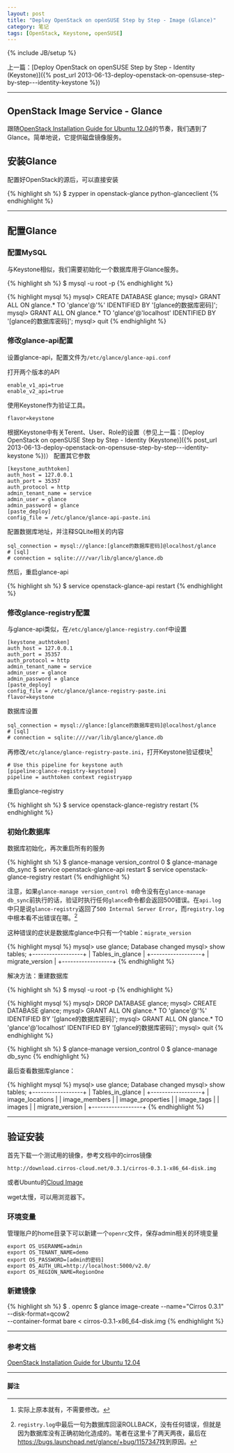 ```yaml
---
layout: post
title: "Deploy OpenStack on openSUSE Step by Step - Image (Glance)"
category: 笔记
tags: [OpenStack, Keystone, openSUSE]
---
```

{% include JB/setup %}

上一篇：[Deploy OpenStack on openSUSE Step by Step - Identity (Keystone)]({% post_url 2013-06-13-deploy-openstack-on-opensuse-step-by-step---identity-keystone %})

---

## OpenStack Image Service - Glance

跟随[OpenStack Installation Guide for Ubuntu 12.04][]的节奏，我们遇到了Glance。简单地说，它提供磁盘镜像服务。

## 安装Glance

配置好OpenStack的源后，可以直接安装

{% highlight sh %}
$ zypper in openstack-glance python-glanceclient
{% endhighlight %}

---

## 配置Glance

### 配置MySQL

与Keystone相似，我们需要初始化一个数据库用于Glance服务。

{% highlight sh %}
$ mysql -u root -p
{% endhighlight %}

{% highlight mysql %}
mysql> CREATE DATABASE glance;
mysql> GRANT ALL ON glance.* TO 'glance'@'%' IDENTIFIED BY '[glance的数据库密码]';
mysql> GRANT ALL ON glance.* TO 'glance'@'localhost' IDENTIFIED BY '[glance的数据库密码]';
mysql> quit
{% endhighlight %}

### 修改glance-api配置

设置glance-api，配置文件为`/etc/glance/glance-api.conf`

打开两个版本的API

	enable_v1_api=true
	enable_v2_api=true

使用Keystone作为验证工具。

	flavor=keystone

根据Keystone中有关Terent、User、Role的设置（参见上一篇：[Deploy OpenStack on openSUSE Step by Step - Identity (Keystone)]({% post_url 2013-06-13-deploy-openstack-on-opensuse-step-by-step---identity-keystone %})）
配置其它参数

	[keystone_authtoken]
	auth_host = 127.0.0.1
	auth_port = 35357
	auth_protocol = http
	admin_tenant_name = service
	admin_user = glance
	admin_password = glance
	[paste_deploy]
	config_file = /etc/glance/glance-api-paste.ini

配置数据库地址，并注释SQLite相关的内容

	sql_connection = mysql://glance:[glance的数据库密码]@localhost/glance
	# [sql]
	# connection = sqlite:////var/lib/glance/glance.db


然后，重启glance-api

{% highlight sh %}
$ service openstack-glance-api restart
{% endhighlight %}

### 修改glance-registry配置

与glance-api类似，在`/etc/glance/glance-registry.conf`中设置

	[keystone_authtoken]
	auth_host = 127.0.0.1
	auth_port = 35357
	auth_protocol = http
	admin_tenant_name = service
	admin_user = glance
	admin_password = glance
	[paste_deploy]
	config_file = /etc/glance/glance-registry-paste.ini
	flavor=keystone

数据库设置

	sql_connection = mysql://glance:[glance的数据库密码]@localhost/glance
	# [sql]
	# connection = sqlite:////var/lib/glance/glance.db

再修改`/etc/glance/glance-registry-paste.ini`，打开Keystone验证模块[^1]

	# Use this pipeline for keystone auth
	[pipeline:glance-registry-keystone]
	pipeline = authtoken context registryapp

重启glance-registry

{% highlight sh %}
$ service openstack-glance-registry restart
{% endhighlight %}


### 初始化数据库

数据库初始化，再次重启所有的服务

{% highlight sh %}
$ glance-manage version_control 0
$ glance-manage db_sync
$ service openstack-glance-api restart
$ service openstack-glance-registry restart
{% endhighlight %}

注意，如果`glance-manage version_control 0`命令没有在`glance-manage db_sync`前执行的话，验证时执行任何`glance`命令都会返回500错误。在`api.log`中只是说`glance-registry`返回了`500 Internal Server Error`，而`registry.log`中根本看不出错误在哪。[^2]

这种错误的症状是数据库glance中只有一个table：`migrate_version`

{% highlight mysql %}
mysql> use glance;
Database changed
mysql> show tables;
+------------------+
| Tables_in_glance |
+------------------+
| migrate_version  |
+------------------+
{% endhighlight %}

解决方法：重建数据库

{% highlight sh %}
$ mysql -u root -p
{% endhighlight %}

{% highlight mysql %}
mysql> DROP DATABASE glance;
mysql> CREATE DATABASE glance;
mysql> GRANT ALL ON glance.* TO 'glance'@'%' IDENTIFIED BY '[glance的数据库密码]';
mysql> GRANT ALL ON glance.* TO 'glance'@'localhost' IDENTIFIED BY '[glance的数据库密码]';
mysql> quit
{% endhighlight %}

{% highlight sh %}
$ glance-manage version_control 0
$ glance-manage db_sync
{% endhighlight %}

最后查看数据库glance：

{% highlight mysql %}
mysql> use glance;
Database changed
mysql> show tables;
+------------------+
| Tables_in_glance |
+------------------+
| image_locations  |
| image_members    |
| image_properties |
| image_tags       |
| images           |
| migrate_version  |
+------------------+
{% endhighlight %}


---

## 验证安装

首先下载一个测试用的镜像，参考文档中的cirros镜像

	http://download.cirros-cloud.net/0.3.1/cirros-0.3.1-x86_64-disk.img

或者Ubuntu的[Cloud Image][]

wget太慢，可以用浏览器下。

### 环境变量

管理账户的home目录下可以新建一个`openrc`文件，保存admin相关的环境变量

	export OS_USERANME=admin
	export OS_TENANT_NAME=demo
	export OS_PASSWORD=[admin的密码]
	export 0S_AUTH_URL=http://localhost:5000/v2.0/
	export OS_REGION_NAME=RegionOne

### 新建镜像

{% highlight sh %}
$ . openrc
$ glance image-create --name="Cirros 0.3.1" --disk-format=qcow2 \
--container-format bare < cirros-0.3.1-x86_64-disk.img
{% endhighlight %}






---

### 参考文档

[OpenStack Installation Guide for Ubuntu 12.04][]

---

#### 脚注

[^1]: 实际上原本就有，不需要修改。

[^2]: `registry.log`中最后一句为数据库回滚ROLLBACK，没有任何错误，但就是因为数据库没有正确初始化造成的。笔者在这里卡了两天两夜，最后在<https://bugs.launchpad.net/glance/+bug/1157347>找到原因。

[Cloud Image]: http://cloud-images.ubuntu.com/
[OpenStack Installation Guide for Ubuntu 12.04]: http://docs.openstack.org/grizzly/openstack-compute/install/apt/content/
